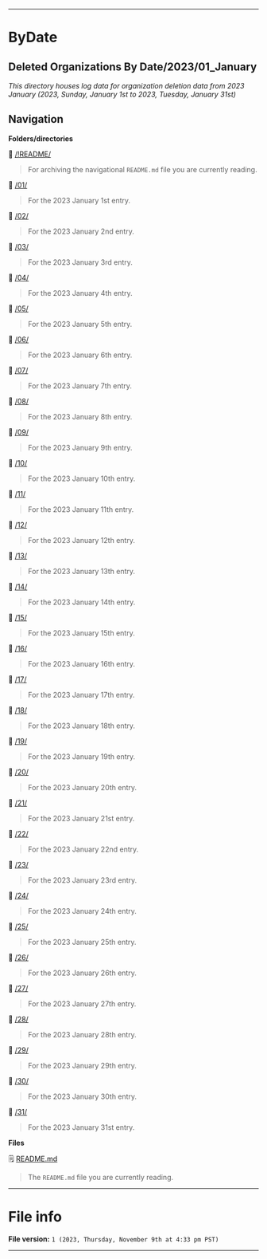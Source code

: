 
***

# ByDate

## Deleted Organizations By Date/2023/01_January

_This directory houses log data for organization deletion data from 2023 January (2023, Sunday, January 1st to 2023, Tuesday, January 31st)_

## Navigation

**Folders/directories**

📁 [/!README/](/OrganizationGraphics/2023/01_January/!README/)

> For archiving the navigational `README.md` file you are currently reading.

📁 [/01/](/Deleted_Organizations/2023/01_January/01/)

> For the 2023 January 1st entry.

📁 [/02/](/Deleted_Organizations/2023/01_January/02/)

> For the 2023 January 2nd entry.

📁 [/03/](/Deleted_Organizations/2023/01_January/03/)

> For the 2023 January 3rd entry.

📁 [/04/](/Deleted_Organizations/2023/01_January/04/)

> For the 2023 January 4th entry.

📁 [/05/](/Deleted_Organizations/2023/01_January/05/)

> For the 2023 January 5th entry.

📁 [/06/](/Deleted_Organizations/2023/01_January/06/)

> For the 2023 January 6th entry.

📁 [/07/](/Deleted_Organizations/2023/01_January/07/)

> For the 2023 January 7th entry.

📁 [/08/](/Deleted_Organizations/2023/01_January/08/)

> For the 2023 January 8th entry.

📁 [/09/](/Deleted_Organizations/2023/01_January/09/)

> For the 2023 January 9th entry.

📁 [/10/](/Deleted_Organizations/2023/01_January/10/)

> For the 2023 January 10th entry.

📁 [/11/](/Deleted_Organizations/2023/01_January/11/)

> For the 2023 January 11th entry.

📁 [/12/](/Deleted_Organizations/2023/01_January/12/)

> For the 2023 January 12th entry.

📁 [/13/](/Deleted_Organizations/2023/01_January/13/)

> For the 2023 January 13th entry.

📁 [/14/](/Deleted_Organizations/2023/01_January/14/)

> For the 2023 January 14th entry.

📁 [/15/](/Deleted_Organizations/2023/01_January/15/)

> For the 2023 January 15th entry.

📁 [/16/](/Deleted_Organizations/2023/01_January/16/)

> For the 2023 January 16th entry.

📁 [/17/](/Deleted_Organizations/2023/01_January/17/)

> For the 2023 January 17th entry.

📁 [/18/](/Deleted_Organizations/2023/01_January/18/)

> For the 2023 January 18th entry.

📁 [/19/](/Deleted_Organizations/2023/01_January/19/)

> For the 2023 January 19th entry.

📁 [/20/](/Deleted_Organizations/2023/01_January/20/)

> For the 2023 January 20th entry.

📁 [/21/](/Deleted_Organizations/2023/01_January/21/)

> For the 2023 January 21st entry.

📁 [/22/](/Deleted_Organizations/2023/01_January/22/)

> For the 2023 January 22nd entry.

📁 [/23/](/Deleted_Organizations/2023/01_January/23/)

> For the 2023 January 23rd entry.

📁 [/24/](/Deleted_Organizations/2023/01_January/24/)

> For the 2023 January 24th entry.

📁 [/25/](/Deleted_Organizations/2023/01_January/25/)

> For the 2023 January 25th entry.

📁 [/26/](/Deleted_Organizations/2023/01_January/26/)

> For the 2023 January 26th entry.

📁 [/27/](/Deleted_Organizations/2023/01_January/27/)

> For the 2023 January 27th entry.

📁 [/28/](/Deleted_Organizations/2023/01_January/28/)

> For the 2023 January 28th entry.

📁 [/29/](/Deleted_Organizations/2023/01_January/29/)

> For the 2023 January 29th entry.

📁 [/30/](/Deleted_Organizations/2023/01_January/30/)

> For the 2023 January 30th entry.

📁 [/31/](/Deleted_Organizations/2023/01_January/31/)

> For the 2023 January 31st entry.

**Files**

🗒️ [README.md](/Deleted_Organizations/2023/01_January/README.md)

> The `README.md` file you are currently reading.

***

# File info

**File version:** `1 (2023, Thursday, November 9th at 4:33 pm PST)`

***
